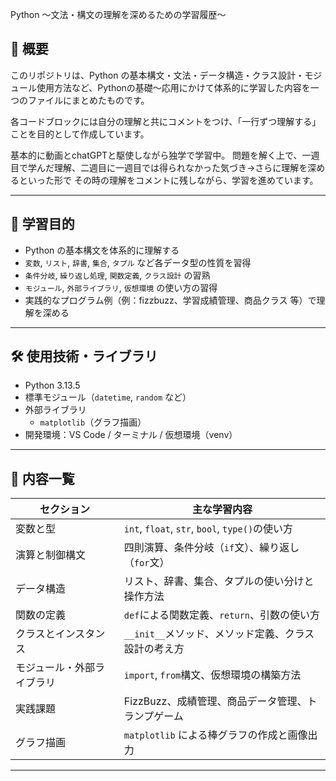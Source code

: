 Python 〜文法・構文の理解を深めるための学習履歴〜

## 📖 概要

このリポジトリは、Python の基本構文・文法・データ構造・クラス設計・モジュール使用方法など、Pythonの基礎〜応用にかけて体系的に学習した内容を一つのファイルにまとめたものです。

各コードブロックには自分の理解と共にコメントをつけ、「一行ずつ理解する」ことを目的として作成しています。

基本的に動画とchatGPTと駆使しながら独学で学習中。
問題を解く上で、一週目で学んだ理解、二週目に一週目では得られなかった気づき→さらに理解を深めるといった形で
その時の理解をコメントに残しながら、学習を進めています。

---

## 🎯 学習目的

- Python の基本構文を体系的に理解する
- `変数`, `リスト`, `辞書`, `集合`, `タプル` など各データ型の性質を習得
- `条件分岐`, `繰り返し処理`, `関数定義`, `クラス設計` の習熟
- `モジュール`, `外部ライブラリ`, `仮想環境` の使い方の習得
- 実践的なプログラム例（例：fizzbuzz、学習成績管理、商品クラス 等）で理解を深める

---

## 🛠️ 使用技術・ライブラリ

- Python 3.13.5
- 標準モジュール（`datetime`, `random` など）
- 外部ライブラリ
  - `matplotlib`（グラフ描画）
- 開発環境：VS Code / ターミナル / 仮想環境（venv）

---

## 🧠 内容一覧

| セクション             | 主な学習内容                                       |
|------------------------|----------------------------------------------------|
| 変数と型               | `int`, `float`, `str`, `bool`, `type()`の使い方       |
| 演算と制御構文         | 四則演算、条件分岐（`if`文）、繰り返し（`for`文）     |
| データ構造             | リスト、辞書、集合、タプルの使い分けと操作方法       |
| 関数の定義             | `def`による関数定義、`return`、引数の使い方         |
| クラスとインスタンス   | `__init__`メソッド、メソッド定義、クラス設計の考え方 |
| モジュール・外部ライブラリ | `import`, `from`構文、仮想環境の構築方法           |
| 実践課題               | FizzBuzz、成績管理、商品データ管理、トランプゲーム   |
| グラフ描画             | `matplotlib` による棒グラフの作成と画像出力         |

---
